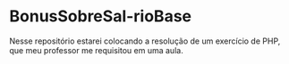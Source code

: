 # BonusSobreSal-rioBase
Nesse repositório estarei colocando a resolução de um exercício de PHP, que meu professor me requisitou em uma aula.
